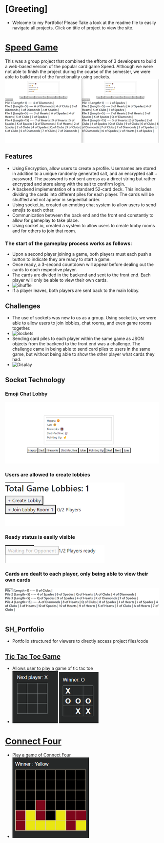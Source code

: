 #  [Greeting]
* Welcome to my Portfolio! Please Take a look at the readme file to easily navigate all projects. Click on title of project to view the site. 

# [Speed Game](https://github.com/jsantos-weber/Speed)
This was a group project that combined the efforts of 3 developers to build a web-based version of the popular card game Speed. Although we were not able to finish the project during the course of the semester, we were able to build most of the functionality using sockets. 
![Speed](https://github.com/jsantos-weber/JuanSantos-3750-Portfolio/blob/main/img/Speed.png)
## Features 
- Using Encryption, allow users to create a profile. Usernames are stored in addition to a unique randomly generated salt, and an encrypted salt + password. The password is not sent across as a direct string but rather encrypted and store along with the salt to confirm login. 
- A backend implementation of a standard 52-card deck. This includes dividing the cards into different piles for each player. The cards will be shuffled and not appear in sequential order. 
- Using socket.io, created an emoting chat system to allow users to send emojis to each other.
- Communication between the back end and the front end constantly to allow for gameplay to take place.
- Using socket.io, created a system to allow users to create lobby rooms and for others to join that room.
### The start of the gameplay process works as follows:
- Upon a second player joining a game, both players must each push a button to indicate they are ready to start a game. 
- Once ready, a 3-second countdown will appear before dealing out the cards to each respective player. 
- The cards are divided in the backend and sent to the front end. Each player will only be able to view their own cards.
- ![Shuffle](https://github.com/jsantos-weber/Speed/blob/main/img/ShuffleDeck.png)
- If a player leaves, both players are sent back to the main lobby.
## Challenges 
- The use of sockets was new to us as a group. Using socket.io, we were able to allow users to join lobbies, chat rooms, and even game rooms together. 
- ![Sockets](https://github.com/jsantos-weber/Speed/blob/main/img/Sockets.png)
- Sending card piles to each player within the same game as JSON objects from the backend to the front end was a challenge. The challenge came in being able to send card piles to users in the same game, but without being able to show the other player what cards they had.
- ![Display](https://github.com/jsantos-weber/Speed/blob/main/img/Display.png)
## Socket Technology
### Emoji Chat Lobby
![Chat](https://github.com/jsantos-weber/JuanSantos-3750-Portfolio/blob/main/img/Chat.png)

### Users are allowed to create lobbies
![Lobby](https://github.com/jsantos-weber/JuanSantos-3750-Portfolio/blob/main/img/Lobbies.png)

### Ready status is easily visible
![Ready](https://github.com/jsantos-weber/JuanSantos-3750-Portfolio/blob/main/img/Ready.png)

### Cards are dealt to each player, only being able to view their own cards
![Cards Dealt](https://github.com/jsantos-weber/JuanSantos-3750-Portfolio/blob/main/img/Cards%20Dealt.png)


## SH_Portfolio
* Portfolio structured for viewers to directly access project files/code

## [Tic Tac Toe Game](https://sionehavili2.github.io/react-tictactoe/)
* Allows user to play a game of tic tac toe
* ![picture](/tictactoe1.png) ![piture 2](/tictactoe2.png)

# [Connect Four](https://sionehavili2.github.io/connectFour/)
* Play a game of Connect Four
* ![picture3](/connectFour.png)
